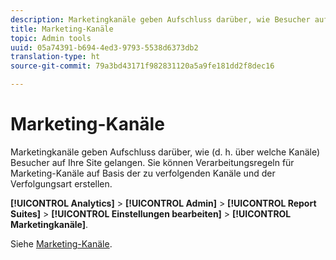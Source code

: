 ```yaml
---
description: Marketingkanäle geben Aufschluss darüber, wie Besucher auf Ihre Site gelangen. Sie können Verarbeitungsregeln für Marketingkanäle auf Basis der zu verfolgenden Kanäle und der Verfolgungsart erstellen.
title: Marketing-Kanäle
topic: Admin tools
uuid: 05a74391-b694-4ed3-9793-5538d6373db2
translation-type: ht
source-git-commit: 79a3bd43171f982831120a5a9fe181dd2f8dec16

---
```



# Marketing-Kanäle

Marketingkanäle geben Aufschluss darüber, wie (d. h. über welche Kanäle) Besucher auf Ihre Site gelangen. Sie können Verarbeitungsregeln für Marketing-Kanäle auf Basis der zu verfolgenden Kanäle und der Verfolgungsart erstellen.

**[!UICONTROL Analytics]** > **[!UICONTROL Admin]** > **[!UICONTROL Report Suites]** > **[!UICONTROL Einstellungen bearbeiten]** > **[!UICONTROL Marketingkanäle]**.

Siehe [Marketing-Kanäle](/help/components/c-marketing-channels/analyze-mc.md).
